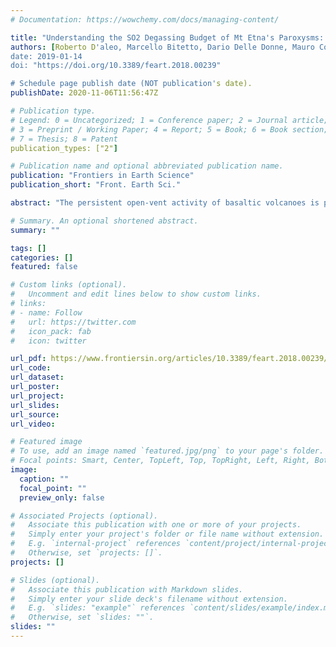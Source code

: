 ```yaml
---
# Documentation: https://wowchemy.com/docs/managing-content/

title: "Understanding the SO2 Degassing Budget of Mt Etna's Paroxysms: First Clues From the December 2015 Sequence"
authors: [Roberto D'aleo, Marcello Bitetto, Dario Delle Donne, Mauro Coltelli, Diego Coppola, Brendan McCormick Kilbride, Emilio Pecora, Maurizio Ripepe, Lois Claire Salem, Giancarlo Tamburello, Alessandro Aiuppa]
date: 2019-01-14
doi: "https://doi.org/10.3389/feart.2018.00239"

# Schedule page publish date (NOT publication's date).
publishDate: 2020-11-06T11:56:47Z

# Publication type.
# Legend: 0 = Uncategorized; 1 = Conference paper; 2 = Journal article;
# 3 = Preprint / Working Paper; 4 = Report; 5 = Book; 6 = Book section;
# 7 = Thesis; 8 = Patent
publication_types: ["2"]

# Publication name and optional abbreviated publication name.
publication: "Frontiers in Earth Science"
publication_short: "Front. Earth Sci."

abstract: "The persistent open-vent activity of basaltic volcanoes is periodically interrupted by spectacular but hazardous paroxysmal explosions. The rapid transition from quiescence to explosive eruption poses a significant challenge for volcanic hazard assessment and mitigation, and improving our understanding of the processes that trigger these paroxysmal events is critical. Although magmatic gas is unquestionably the driver, direct measurements of a paroxysm's gas flux budget have remained challenging, to date. A particularly violent paroxysmal sequence took place on Etna on December 2015, intermittently involving all summit craters, especially the Voragine (VOR) that had previously displayed no activity for several years. Here, we characterize the volcano's SO2 degassing budget prior to, during and after this paroxysmal sequence, using ground-based (UV-Camera) and satellite (OMI) observations, complemented with ground- and space-borne thermal measurements. We make use of the high spatial resolution of UV-cameras to resolve SO2 emissions from the erupting VOR crater for the first time, and to characterize temporal switches in degassing activity from VOR to the nearby New Southeast Crater (NSEC). Our data show that onset of paroxysmal activity on December 3–5 was marked by visible escalation in VOR SO2 fluxes (4,700–8,900 tons/day), in satellite-derived thermal emissions (2,000 MW vs. ~2–11 MW in July-November 2015), and in OMI-derived daily SO2 masses (5.4 ± 0.7 to 10.0 ± 1.3 kilotonnes, kt; 0.5 kt was the average in the pre-eruptive period). Switch in volcanic activity from VOR to NSEC on December 6 was detected by increasing SO2 fluxes at the NSEC crater, and by decaying SO2 emissions at VOR, until activity termination on December 19. Taken together, our observations infer the total degassed SO2 mass for the entire VOR paroxysmal sequence at 21,000 ± 2,730 t, corresponding to complete degassing of ~1.9 ± 0.3 Mm3 of magma, or significantly less than the measured erupted magma volumes (5.1–12 Mm3). From this mismatch we propose that only a small fraction of the erupted magma was actually emplaced in the shallow plumbing system during (or shortly prior) the paroxysmal sequence. Rather, the majority of the erupted magma was likely stored conduit magma, having gone through extensive degassing for days to weeks prior to the paroxysm."

# Summary. An optional shortened abstract.
summary: ""

tags: []
categories: []
featured: false

# Custom links (optional).
#   Uncomment and edit lines below to show custom links.
# links:
# - name: Follow
#   url: https://twitter.com
#   icon_pack: fab
#   icon: twitter

url_pdf: https://www.frontiersin.org/articles/10.3389/feart.2018.00239/full
url_code:
url_dataset:
url_poster:
url_project:
url_slides:
url_source:
url_video:

# Featured image
# To use, add an image named `featured.jpg/png` to your page's folder. 
# Focal points: Smart, Center, TopLeft, Top, TopRight, Left, Right, BottomLeft, Bottom, BottomRight.
image:
  caption: ""
  focal_point: ""
  preview_only: false

# Associated Projects (optional).
#   Associate this publication with one or more of your projects.
#   Simply enter your project's folder or file name without extension.
#   E.g. `internal-project` references `content/project/internal-project/index.md`.
#   Otherwise, set `projects: []`.
projects: []

# Slides (optional).
#   Associate this publication with Markdown slides.
#   Simply enter your slide deck's filename without extension.
#   E.g. `slides: "example"` references `content/slides/example/index.md`.
#   Otherwise, set `slides: ""`.
slides: ""
---
```

